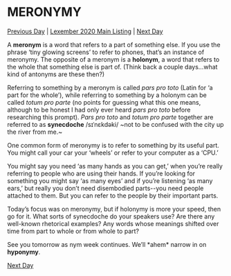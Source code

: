 # MERONYMY
[Previous Day](_prompts/r-conlangs/lexember/2021/prompts/w2/08.md) | [Lexember 2020 Main Listing](_prompts/r-conlangs/lexember/2021/toc_lex21.md) | [Next Day](_prompts/r-conlangs/lexember/2021/prompts/w2/10.md)

A **meronym** is a word that refers to a part of something else. If you use the phrase ‘tiny glowing screens’ to refer to phones, that’s an instance of meronymy. The opposite of a meronym is a **holonym**, a word that refers to the whole that something else is part of. (Think back a couple days...what kind of antonyms are these then?)

Referring to something by a meronym is called _pars pro toto_ (Latin for ‘a part for the whole’), while referring to something by a holonym can be called _totum pro parte_ (no points for guessing what this one means, although to be honest I had only ever heard _pars pro toto_ before researching this prompt). _Pars pro toto_ and _totum pro parte_ together are referred to as **synecdoche** /sɪˈnɛkdəki/ ~not to be confused with the city up the river from me.~

One common form of meronymy is to refer to something by its useful part. You might call your car your ‘wheels’ or refer to your computer as a ‘CPU.’

You might say you need ‘as many hands as you can get,’ when you’re really referring to people who are using their hands. If you’re looking for something you might say ‘as many eyes’ and if you’re listening ‘as many ears,’ but really you don’t need disembodied parts--you need people attached to them. But you can refer to the people by their important parts.

Today’s focus was on meronymy, but if holonymy is more your speed, then go for it. What sorts of synecdoche do your speakers use? Are there any well-known rhetorical examples? Any words whose meanings shifted over time from part to whole or from whole to part?

See you tomorrow as nym week continues. We’ll \*ahem\* narrow in on **hyponymy**.

[Next Day](_prompts/r-conlangs/lexember/2021/prompts/w2/10.md)
